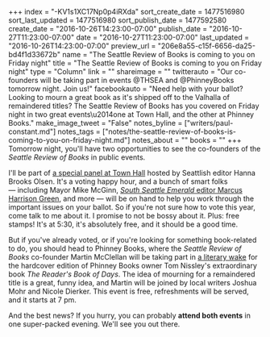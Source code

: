 +++
index = "-KV1s1XC17Np0p4iRXda"
sort_create_date = 1477516980
sort_last_updated = 1477516980
sort_publish_date = 1477592580
create_date = "2016-10-26T14:23:00-07:00"
publish_date = "2016-10-27T11:23:00-07:00"
date = "2016-10-27T11:23:00-07:00"
last_updated = "2016-10-26T14:23:00-07:00"
preview_url = "206e8a55-c15f-6656-da25-bd4f1d33672b"
name = "The Seattle Review of Books is coming to you on Friday night"
title = "The Seattle Review of Books is coming to you on Friday night"
type = "Column"
link = ""
shareimage = ""
twitterauto = "Our co-founders will be taking part in events @THSEA and @PhinneyBooks tomorrow night. Join us!"
facebookauto = "Need help with your ballot? Looking to mourn a great book as it's shipped off to the Valhalla of remaindered titles? The Seattle Review of Books has you covered on Friday night in two great events\u2014one at Town Hall, and the other at Phinney Books."
make_image_tweet = "False"
notes_byline = ["writers/paul-constant.md"]
notes_tags = ["notes/the-seattle-review-of-books-is-coming-to-you-on-friday-night.md"]
notes_about = ""
books = ""
+++
Tomorrow night, you'll have two opportunities to see the co-founders of the *Seattle Review of Books* in public events.

I'll be part of [a special panel at Town Hall](https://townhallseattle.org/event/happy-hour-voting-party/) hosted by Seattlish editor Hanna Brooks  Olsen. It's a voting happy hour, and a bunch of smart folks — including Mayor Mike McGinn, [*South Seattle Emerald* editor Marcus Harrison Green](http://www.seattlereviewofbooks.com/reviews/theres-no-place-like-home/), and more — will be on hand to help you work through the important issues on your ballot. So if you're not sure how to vote this year, come talk to me about it. I promise to not be bossy about it. Plus: free stamps! It's at 5:30, it's absolutely free, and it should be a good time. 

But if you've already voted, or if you're looking for something book-related to do, you should head to Phinney Books, where the *Seattle Review of Books* co-founder Martin McClellan will be taking part in [a literary wake](http://www.phinneybooks.com/upcoming-events/2016/10/28/dock-street-salon-a-literary-wake) for the hardcover edition of Phinney Books owner Tom Nissley's extraordinary book *The Reader's Book of Days*. The idea of mourning for a remaindered title is a great, funny idea, and Martin will be joined by local writers Joshua Mohr and Nicole Dierker. This event is free, refreshments will be served, and it starts at 7 pm.

And the best news? If you hurry, you can probably **attend both events** in one super-packed evening. We'll see you out there.